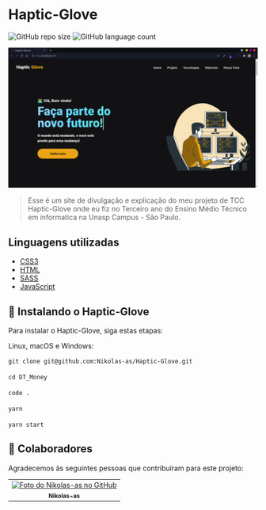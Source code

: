 # Haptic-Glove

![GitHub repo size](https://img.shields.io/github/repo-size/Nikolas-as/Haptic-Glove?style=for-the-badge)
![GitHub language count](https://img.shields.io/github/languages/count/Nikolas-as/Haptic-Glove?style=for-the-badge)

<img src="/src/images/home.png" alt="exemplo imagem">

> Esse é um site de divulgação e explicação do meu projeto de TCC Haptic-Glove onde eu fiz no Terceiro ano do Ensino Médio Técnico em informatica na Unasp Campus - São Paulo.
> 

## Linguagens utilizadas

- [CSS3](https://developer.mozilla.org/pt-BR/docs/Web/CSS)
- [HTML](https://developer.mozilla.org/pt-BR/docs/Web/HTML)
- [SASS](https://sass-lang.com/)
- [JavaScript](https://developer.mozilla.org/pt-BR/docs/Web/JavaScript)

## 🚀 Instalando o Haptic-Glove

Para instalar o Haptic-Glove, siga estas etapas:

Linux, macOS e Windows:
```
git clone git@github.com:Nikolas-as/Haptic-Glove.git

cd DT_Money

code .

yarn

yarn start
```
## 🤝 Colaboradores

Agradecemos às seguintes pessoas que contribuíram para este projeto:

<table>
  <tr>
    <td align="center">
      <a href="#">
        <img src="https://avatars.githubusercontent.com/u/62979208?v=4" width="100px;" alt="Foto do Nikolas-as no GitHub"/><br>
        <sub>
          <b>Nikolas-as</b>
        </sub>
      </a>
    </td>
</table>
